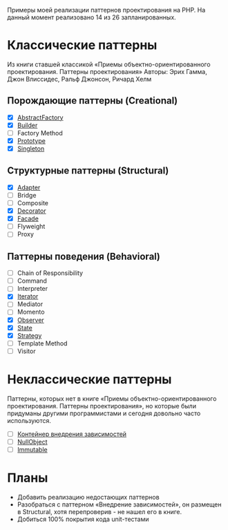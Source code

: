 
Примеры моей реализации паттернов проектирования на PHP. На данный момент реализовано 14 из 26 запланированных.

# Классические паттерны

Из книги ставшей классикой «Приемы объектно-ориентированного проектирования. Паттерны проектирования»
Авторы: Эрих Гамма, Джон Влиссидес, Ральф Джонсон, Ричард Хелм

## Порождающие паттерны (Creational)

- [x] [AbstractFactory](src/Creational/AbstractFactory/)
- [x] [Builder](src/Creational/Builder)
- [ ] Factory Method
- [x] [Prototype](src/Creational/Prototype)
- [x] [Singleton](src/Creational/Singleton)

## Структурные паттерны (Structural)

- [x] [Adapter](src/Structural/Adapter)
- [ ] Bridge
- [ ] Composite
- [x] [Decorator](src/Structural/Decorator)
- [x] [Facade](src/Structural/Facade)
- [ ] Flyweight
- [ ] Proxy

## Паттерны поведения (Behavioral)
 
- [ ] Chain of Responsibility
- [ ] Command
- [ ] Interpreter
- [x] [Iterator](src/Structural/Iterator)
- [ ] Mediator
- [ ] Momento
- [x] [Observer](src/Structural/Observer)
- [x] [State](src/Structural/State)
- [x] [Strategy](src/Structural/Strategy)
- [ ] Template Method
- [ ] Visitor

# Неклассические паттерны

Паттерны, которых нет в книге «Приемы объектно-ориентированного проектирования. Паттерны проектирования», но которые 
были придуманы другими программистами и сегодня довольно часто используются.

- [ ] [Контейнер внедрения зависимостей](src/Other/DIContainer)
- [ ] [NullObject](src/Other/NullObject)
- [ ] [Immutable](src/Other/Immutable)

# Планы

- Добавить реализацию недостающих паттернов
- Разобраться с паттерном «Внедрение зависимостей», он размещен в Structural, хотя перепроверив - не нашел его в книге.
- Добиться 100% покрытия кода unit-тестами
